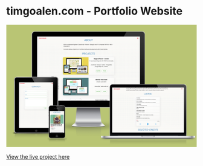 # timgoalen.com - Portfolio Website

![Image of the website on multiple devices](documentation/portfolio-devices-mockup.png)

[View the live project here](https://www.timgoalen.com/)